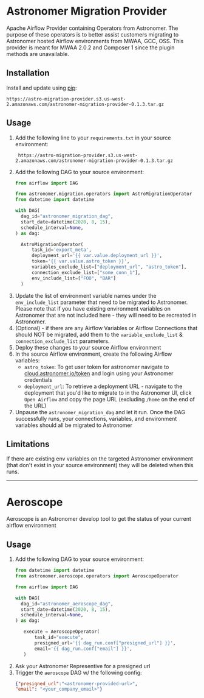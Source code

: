 # Astronomer Migration Provider

Apache Airflow Provider containing Operators from Astronomer. The purpose of these operators is to better assist customers migrating to Astronomer hosted Airflow environments from MWAA, GCC, OSS. This provider is meant for MWAA 2.0.2 and Composer 1 since the plugin methods are unavailable.

## Installation
Install and update using [pip](https://pip.pypa.io/en/stable/getting-started/):
```text
https://astro-migration-provider.s3.us-west-2.amazonaws.com/astronomer-migration-provider-0.1.3.tar.gz
```

## Usage
1. Add the following line to your `requirements.txt` in your source environment:
   ```text
    https://astro-migration-provider.s3.us-west-2.amazonaws.com/astronomer-migration-provider-0.1.3.tar.gz
    ```
2. Add the following DAG to your source environment:
    ```python
   from airflow import DAG
   
   from astronomer.migration.operators import AstroMigrationOperator
   from datetime import datetime
   
   with DAG(
      dag_id="astronomer_migration_dag",
      start_date=datetime(2020, 8, 15),
      schedule_interval=None,
   ) as dag:
   
      AstroMigrationOperator(
          task_id='export_meta',
          deployment_url='{{ var.value.deployment_url }}',
          token='{{ var.value.astro_token }}',
          variables_exclude_list=["deployment_url", "astro_token"],
          connection_exclude_list=["some_conn_1"],
          env_include_list=["FOO", "BAR"]
      )
    ```
3. Update the list of environment variable names under the `env_include_list` parameter that need to be migrated to Astronomer. Please note that if you have existing environment variables on Astronomer that are not included here - they will need to be recreated in Astronomer.
4. (Optional) - if there are any Airflow Variables or Airflow Connections that should NOT be migrated, add them to the `variable_exclude_list` & `connection_exclude_list` parameters.
5. Deploy these changes to your source Airflow environment
6. In the source Airflow environment, create the following Airflow variables:
   - `astro_token`:  To get user token for astronomer navigate to [cloud.astronomer.io/token](https://cloud.astronomer.io/token) and login using your Astronomer credentials
   - `deployment_url`: To retrieve a deployment URL - navigate to the deployment that you'd like to migrate to in the Astronomer UI, click `Open Airflow` and copy the page URL (excluding `/home` on the end of the URL)
7. Unpause the `astronomer_migration_dag` and let it run. Once the DAG successfully runs, your connections, variables, and environment variables should all be migrated to Astronomer

## Limitations
If there are existing env variables on the targeted Astronomer environment (that don't exist in your source environment) they will be deleted when this runs.

___
# Aeroscope

Aeroscope is an Astronomer develop tool to get the status of your current airflow environment

## Usage
   1. Add the following DAG to your source environment:
       ```python
      from datetime import datetime
      from astronomer.aeroscope.operators import AeroscopeOperator
      
      from airflow import DAG
      
      with DAG(
         dag_id="astronomer_aeroscope_dag",
         start_date=datetime(2020, 8, 15),
         schedule_interval=None,
      ) as dag:
      
          execute = AeroscopeOperator(
              task_id="execute",
              presigned_url='{{ dag_run.conf["presigned_url"] }}',
              email='{{ dag_run.conf["email"] }}',
          )
      ```
   2. Ask your Astronomer Representive for a presigned url
   3. Trigger the `aeroscope` DAG w/ the following config:
      ```json
      {"presigned_url":"<astronomer-provided-url>",
      "email": "<your_company_email>"}
      ``` 
   

     